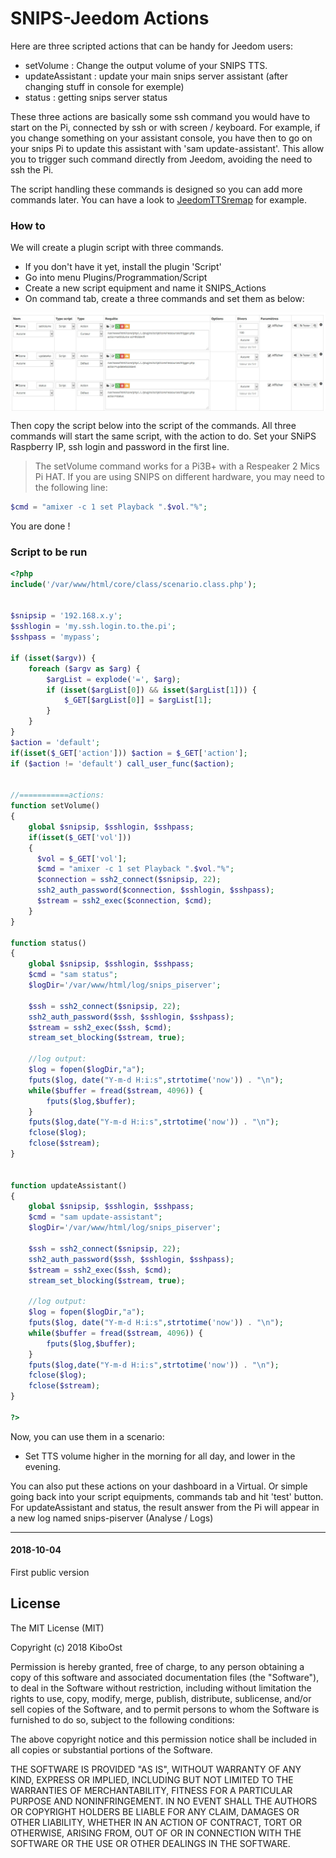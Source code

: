 
# SNIPS-Jeedom Actions

Here are three scripted actions that can be handy for Jeedom users:
- setVolume : Change the output volume of your SNIPS TTS.
- updateAssistant : update your main snips server assistant (after changing stuff in console for exemple)
- status : getting snips server status

These three actions are basically some ssh command you would have to start on the Pi, connected by ssh or with screen / keyboard. For example, if you change something on your assistant console, you have then to go on your snips Pi to update this assistant with 'sam update-assistant'. This allow you to trigger such command directly from Jeedom, avoiding the need to ssh the Pi.

The script handling these commands is designed so you can add more commands later. You can have a look to [JeedomTTSremap](JeedomTTSremap "JeedomTTSremap") for example.

### How to

We will create a plugin script with three commands.

- If you don't have it yet, install the plugin 'Script'
- Go into menu Plugins/Programmation/Script
- Create a new script equipment and name it SNIPS_Actions
- On command tab, create a three commands and set them as below:

<img align="center" src="assets/script_actions.jpg">

Then copy the script below into the script of the commands. All three commands will start the same script, with the action to do.
Set your SNiPS Raspberry IP, ssh login and password in the first line.

> The setVolume command works for a Pi3B+ with a Respeaker 2 Mics Pi HAT. If you are using SNIPS on different hardware, you may need to the following line:

 ```php
 $cmd = "amixer -c 1 set Playback ".$vol."%";
 ```

You are done !

### Script to be run

```php
<?php
include('/var/www/html/core/class/scenario.class.php');


$snipsip = '192.168.x.y';
$sshlogin = 'my.ssh.login.to.the.pi';
$sshpass = 'mypass';

if (isset($argv)) {
	foreach ($argv as $arg) {
		$argList = explode('=', $arg);
		if (isset($argList[0]) && isset($argList[1])) {
			$_GET[$argList[0]] = $argList[1];
		}
	}
}
$action = 'default';
if(isset($_GET['action'])) $action = $_GET['action'];
if ($action != 'default') call_user_func($action);


//===========actions:
function setVolume()
{
   	global $snipsip, $sshlogin, $sshpass;
  	if(isset($_GET['vol']))
    {
      $vol = $_GET['vol'];
      $cmd = "amixer -c 1 set Playback ".$vol."%";
      $connection = ssh2_connect($snipsip, 22);
      ssh2_auth_password($connection, $sshlogin, $sshpass);
      $stream = ssh2_exec($connection, $cmd);
    }
}

function status()
{
  	global $snipsip, $sshlogin, $sshpass;
  	$cmd = "sam status";
  	$logDir='/var/www/html/log/snips_piserver';

  	$ssh = ssh2_connect($snipsip, 22);
	ssh2_auth_password($ssh, $sshlogin, $sshpass);
	$stream = ssh2_exec($ssh, $cmd);
	stream_set_blocking($stream, true);

  	//log output:
  	$log = fopen($logDir,"a");
	fputs($log, date("Y-m-d H:i:s",strtotime('now')) . "\n");
	while($buffer = fread($stream, 4096)) {
  		fputs($log,$buffer);
	}
	fputs($log,date("Y-m-d H:i:s",strtotime('now')) . "\n");
	fclose($log);
	fclose($stream);
}


function updateAssistant()
{
  	global $snipsip, $sshlogin, $sshpass;
  	$cmd = "sam update-assistant";
  	$logDir='/var/www/html/log/snips_piserver';

  	$ssh = ssh2_connect($snipsip, 22);
	ssh2_auth_password($ssh, $sshlogin, $sshpass);
	$stream = ssh2_exec($ssh, $cmd);
	stream_set_blocking($stream, true);

  	//log output:
  	$log = fopen($logDir,"a");
	fputs($log, date("Y-m-d H:i:s",strtotime('now')) . "\n");
	while($buffer = fread($stream, 4096)) {
  		fputs($log,$buffer);
	}
	fputs($log,date("Y-m-d H:i:s",strtotime('now')) . "\n");
	fclose($log);
	fclose($stream);
}

?>
```

Now, you can use them in a scenario:
- Set TTS volume higher in the morning for all day, and lower in the evening.

You can also put these actions on your dashboard in a Virtual. Or simple going back into your script equipments, commands tab and hit 'test' button.
For updateAssistant and status, the result answer from the Pi will appear in a new log named snips-piserver (Analyse / Logs)

-----------------
#### 2018-10-04
First public version


## License

The MIT License (MIT)

Copyright (c) 2018 KiboOst

Permission is hereby granted, free of charge, to any person obtaining a copy
of this software and associated documentation files (the "Software"), to deal
in the Software without restriction, including without limitation the rights
to use, copy, modify, merge, publish, distribute, sublicense, and/or sell
copies of the Software, and to permit persons to whom the Software is
furnished to do so, subject to the following conditions:

The above copyright notice and this permission notice shall be included in all
copies or substantial portions of the Software.

THE SOFTWARE IS PROVIDED "AS IS", WITHOUT WARRANTY OF ANY KIND, EXPRESS OR
IMPLIED, INCLUDING BUT NOT LIMITED TO THE WARRANTIES OF MERCHANTABILITY,
FITNESS FOR A PARTICULAR PURPOSE AND NONINFRINGEMENT. IN NO EVENT SHALL THE
AUTHORS OR COPYRIGHT HOLDERS BE LIABLE FOR ANY CLAIM, DAMAGES OR OTHER
LIABILITY, WHETHER IN AN ACTION OF CONTRACT, TORT OR OTHERWISE, ARISING FROM,
OUT OF OR IN CONNECTION WITH THE SOFTWARE OR THE USE OR OTHER DEALINGS IN THE
SOFTWARE.
